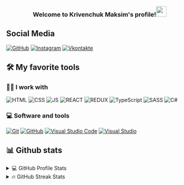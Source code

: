 <h3 align="center">
  Welcome to Krivenchuk Maksim's profile!<img src="https://media.giphy.com/media/hvRJCLFzcasrR4ia7z/giphy.gif" width="28"> 
</h3>



## Social Media

<a href= "https://github.com/Maxiimkka"><img alt="GitHub" src="https://img.shields.io/badge/GitHub-000000.svg?style=flat-square&logo=github&logoColor=white"></a>
<a href= "https://www.instagram.com/ecswet/"><img alt="Instagram" src="https://img.shields.io/badge/Instagram-ff0000.svg?style=flat-square&logo=instagram&logoColor=white"></a>
<a href= "https://vk.com/maxiiiik"><img alt="Vkontakte" src="https://img.shields.io/badge/VK-0000ff.svg?style=flat-square&logo=vk&logoColor=white"></a>

## 🛠️ My favorite tools

### 👨‍💻 I work with
<p>
    <a><img alt="HTML" src="https://img.shields.io/badge/HTML-E34F26.svg?style=flat-square&logo=html5&logoColor=white"></a>
    <a><img alt="CSS" src="https://img.shields.io/badge/CSS-1572B6.svg?style=flat-square&logo=css3&logoColor=white"></a>
   <a><img alt="JS" src="https://img.shields.io/badge/JavaScript-yellow.svg?style=flat-square&logo=JavaScript&logoColor=white"></a>
   <a><img alt="REACT" src="https://img.shields.io/badge/React-blue.svg?style=flat-square&logo=React&logoColor=white"></a>
     <a><img alt="REDUX" src="https://img.shields.io/badge/Redux-purple.svg?style=flat-square&logo=Redux&logoColor=white"></a>
    <a><img alt="TypeScript" src="https://img.shields.io/badge/TypeScript-darkblue.svg?style=flat-square&logo=TypeScript&logoColor=white"></a>
    <a><img alt="SASS" src="https://img.shields.io/badge/Sass-hotpink.svg?style=flat-square&logo=SASS&logoColor=white"></a>
   <a><img alt="C#" src="https://img.shields.io/badge/CS-5151ff.svg?style=flat-square&logo=CSHARP&logoColor=white"></a>
 
 
  
</p>

### 💻 Software and tools
<p>
    <a href="https://git-scm.com/"><img alt="Git" src="https://img.shields.io/badge/Git-F05033.svg?style=flat-square&logo=git&logoColor=white"></a>
    <a href="https://github.com/"><img alt="GitHub" src="https://img.shields.io/badge/GitHub-000001.svg?style=flat-square&logo=github&logoColor=white"></a>
    <a href="https://code.visualstudio.com/"><img alt="Visual Studio Code" src="https://img.shields.io/badge/Visual%20Studio%20Code-0078d7.svg?style=flat-square&logo=visual-studio-code&logoColor=white"></a>
    <a href="https://visualstudio.microsoft.com/"><img alt="Visual Studio" src="https://img.shields.io/badge/Visual%20Studio-8b00ff.svg?style=flat-square&logo=visual-studio&logoColor=white"></a>
 </p>
    

## 📊 Github stats

<!-- https://github.com/anuraghazra/github-readme-stats -->
<details> 
  <summary>💻 GitHub Profile Stats</summary>
  <br/>
    <a href="https://github.com/Maxiimkka"><img alt="Maksim's Github Stats" src="https://denvercoder1-github-readme-stats.vercel.app/api/?username=Maxiimkka&show_icons=true&count_private=true&theme=react&hide_border=true&bg_color=1F222E&title_color=F85D7F&icon_color=F8D866" height="192px"/></a>
  <a href="https://github.com/Maxiimkka"><img alt="Maksim's Top Languages" src="https://github-readme-stats.vercel.app/api/top-langs/?username=Maxiimkka&langs_count=8&layout=compact&theme=react&hide_border=true&bg_color=1F222E&title_color=F85D7F&icon_color=F8D866&hide=Jupyter%20Notebook" height="192px"/></a>
  <br/>
</details>

<details> 
  <summary>🔥 GitHub Streak Stats</summary>
  <br/>
    <a href="https://github.com/Maxiimkka">
    <img alt="DimaXDD's streak" src="https://github-readme-streak-stats.herokuapp.com/?user=Maxiimkka&theme=monokai-metallian&hide_border=true"/>
  </a>
  <br/>
</details>
